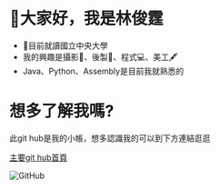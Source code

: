 # 👋大家好，我是林俊霆
+ 🏫目前就讀國立中央大學
+ 我的興趣是攝影🎥、後製📀、程式💻、美工🖋
+ Java、Python、Assembly是目前我就熟悉的

# 想多了解我嗎?
此git hub是我的小帳，想多認識我的可以到下方連結逛逛

[主要git hub首頁](https://github.com/JunTingLin)

![GitHub](https://imgur.dcard.tw/Y1ecdMy.gif)
